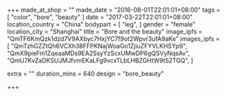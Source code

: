 +++
made_at_shop = ""
made_date = "2016-08-01T22:01:01+08:00"
tags = [
  "color",
  "bore",
  "beauty"
]
date = "2017-03-22T22:01:01+08:00"
location_country = "China"
bodypart = [
  "leg",
]
gender = "female"
location_city = "Shanghai"
title = "Bore and the beauty"
image_ipfs = "QmTF6KmQzk1dzd7V9AXbyc7HxjYC7f9ot2Wpvr3ufA9aKe"
images_ipfs = [
  "QmTzhGZZtQh6VCXh38FFPKNajWoaGo1ZjiuZFYVLKHSYp9",
  "QmX9pieFm1ZqeaaMDs9EA2SsyYzScxUMwDP6gQSVyNqsAv",
  "QmU7KvZaDKSUJMJfvmEKaLFg9vcxTLbLHBZGHtW9t52TGQ",
]

extra = ""
duration_mins = 640
design = "bore_beauty"

+++
